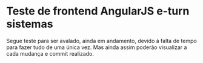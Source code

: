 # Teste de frontend AngularJS e-turn sistemas

Segue teste para ser avalado, ainda em andamento, devido à falta de tempo para fazer tudo de uma única vez. Mas ainda assim poderão visualizar a cada mudança e commit realizado.